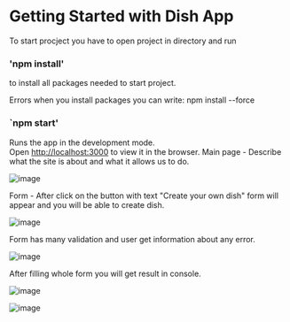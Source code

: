 # Getting Started with Dish App

To start procject you have to open project in directory and run 

### 'npm install'
to install all packages needed to start project.

Errors when you install packages you can write: npm install --force

### `npm start'

Runs the app in the development mode.\
Open [http://localhost:3000](http://localhost:3000) to view it in the browser.
Main page - Describe what the site is about and what it allows us to do.

![image](https://github.com/Dylaixo/DishesApp/assets/100869542/01829d99-c0bb-410e-8f34-6df1277f9dbf)

Form - After click on the button with text "Create your own dish" form will appear and you will be able to create dish.

![image](https://github.com/Dylaixo/DishesApp/assets/100869542/c177813f-ec15-493a-a236-81d71b0b5f8f)

Form has many validation and user get information about any error.

![image](https://github.com/Dylaixo/DishesApp/assets/100869542/bf476948-e4ec-4a6d-b4c0-0aed1b7c05e6)

After filling whole form you will get result in console. 

![image](https://github.com/Dylaixo/DishesApp/assets/100869542/fdd0a257-efed-46b3-a92e-e5030fcb6204)

![image](https://github.com/Dylaixo/DishesApp/assets/100869542/ed487906-b7a5-4ff8-8875-794490e3955e)

